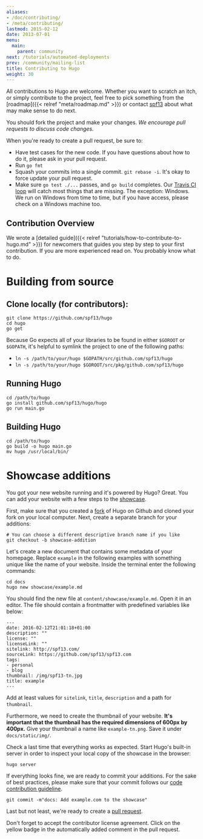 ```yaml
---
aliases:
- /doc/contributing/
- /meta/contributing/
lastmod: 2015-02-12
date: 2013-07-01
menu:
  main:
    parent: community
next: /tutorials/automated-deployments
prev: /community/mailing-list
title: Contributing to Hugo
weight: 30
---
```


All contributions to Hugo are welcome. Whether you want to scratch an itch, or simply contribute to the project, feel free to pick something from the [roadmap]({{< relref "meta/roadmap.md" >}}) or contact [spf13](http://spf13.com/) about what may make sense to do next.

You should fork the project and make your changes.  *We encourage pull requests to discuss code changes.*


When you're ready to create a pull request, be sure to:

  * Have test cases for the new code.  If you have questions about how to do it, please ask in your pull request.
  * Run `go fmt`
  * Squash your commits into a single commit.  `git rebase -i`.  It's okay to force update your pull request.
  * Make sure `go test ./...` passes, and `go build` completes.  Our [Travis CI loop](https://travis-ci.org/spf13/hugo) will catch most things that are missing.  The exception: Windows.  We run on Windows from time to time, but if you have access, please check on a Windows machine too.

## Contribution Overview

We wrote a [detailed guide]({{< relref "tutorials/how-to-contribute-to-hugo.md" >}}) for newcomers that guides you step by step to your first contribution. If you are more experienced read on. You probably know what to do.

# Building from source

## Clone locally (for contributors):

```
git clone https://github.com/spf13/hugo
cd hugo
go get
```

Because Go expects all of your libraries to be found in either `$GOROOT` or `$GOPATH`, it's helpful to symlink the project to one of the following paths:

 * `ln -s /path/to/your/hugo $GOPATH/src/github.com/spf13/hugo`
 * `ln -s /path/to/your/hugo $GOROOT/src/pkg/github.com/spf13/hugo`

## Running Hugo

```
cd /path/to/hugo
go install github.com/spf13/hugo/hugo
go run main.go
```

## Building Hugo

```
cd /path/to/hugo
go build -o hugo main.go
mv hugo /usr/local/bin/
```

# Showcase additions

You got your new website running and it's powered by Hugo? Great. You can add your website with a few steps to the [showcase](/showcase/).

First, make sure that you created a [fork](https://help.github.com/articles/fork-a-repo/) of Hugo on Github and cloned your fork on your local computer. Next, create a separate branch for your additions:

```
# You can choose a different descriptive branch name if you like
git checkout -b showcase-addition
```

Let's create a new document that contains some metadata of your homepage. Replace `example` in the following examples with something unique like the name of your website. Inside the terminal enter the following commands:

```
cd docs
hugo new showcase/example.md
```

You should find the new file at `content/showcase/example.md`. Open it in an editor. The file should contain a frontmatter with predefined variables like below:

```
---
date: 2016-02-12T21:01:18+01:00
description: ""
license: ""
licenseLink: ""
sitelink: http://spf13.com/
sourceLink: https://github.com/spf13/spf13.com
tags:
- personal
- blog
thumbnail: /img/spf13-tn.jpg
title: example
---
```

Add at least values for `sitelink`, `title`,  `description` and a path for `thumbnail`.

Furthermore, we need to create the thumbnail of your website. **It's important that the thumbnail has the required dimensions of 600px by 400px.** Give your thumbnail a name like `example-tn.png`. Save it under `docs/static/img/`.

Check a last time that everything works as expected. Start Hugo's built-in server in order to inspect your local copy of the showcase in the browser:

`hugo server`

If everything looks fine, we are ready to commit your additions. For the sake of best practices, please make sure that your commit follows our [code contribution guideline](https://github.com/spf13/hugo#code-contribution-guideline).

`git commit -m"docs: Add example.com to the showcase"`

Last but not least, we're ready to create a [pull request](https://github.com/spf13/hugo/compare).

Don't forget to accept the contributor license agreement. Click on the yellow badge in the automatically added comment in the pull request.
